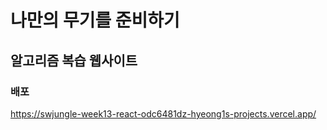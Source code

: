 # 나만의 무기를 준비하기


## 알고리즘 복습 웹사이트


### 배포

https://swjungle-week13-react-odc6481dz-hyeong1s-projects.vercel.app/

